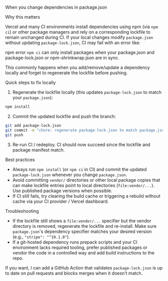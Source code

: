 When you change dependencies in package.json

Why this matters

Vercel and many CI environments install dependencies using npm (via `npm ci`) or other package managers and rely on a corresponding lockfile to remain unchanged during CI. If your local changes modify `package.json` without updating `package-lock.json`, CI may fail with an error like:

  npm error `npm ci` can only install packages when your package.json and package-lock.json or npm-shrinkwrap.json are in sync.

This commonly happens when you add/remove/update a dependency locally and forget to regenerate the lockfile before pushing.

Quick steps to fix locally

1. Regenerate the lockfile locally (this updates `package-lock.json` to match your `package.json`):

```bash
npm install
```

2. Commit the updated lockfile and push the branch:

```bash
git add package-lock.json
git commit -m "chore: regenerate package-lock.json to match package.json"
git push
```

3. Re-run CI / redeploy. CI should now succeed since the lockfile and package manifest match.

Best practices

- Always run `npm install` (or `npm ci` in CI) and commit the updated `package-lock.json` whenever you change `package.json`.
- Avoid committing `vendor/` directories or other local package copies that can make lockfile entries point to local directories (`file:vendor/...`). Use published package versions when possible.
- If CI still fails, try clearing the build cache or triggering a rebuild without cache via your CI provider / Vercel dashboard.

Troubleshooting

- If the lockfile still shows a `file:vendor/...` specifier but the vendor directory is removed, regenerate the lockfile and re-install. Make sure `package.json`'s dependency specifier matches your desired version (e.g., `"stripe": "^19.1.0"`).
- If a git-hosted dependency runs prepack scripts and your CI environment lacks required tooling, prefer published packages or vendor the code in a controlled way and add build instructions to the repo.

If you want, I can add a GitHub Action that validates `package-lock.json` is up to date on pull requests and blocks merges when it doesn't match.